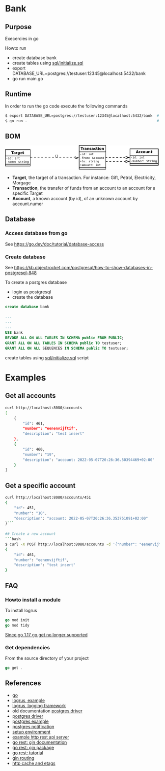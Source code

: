 # Bank

## Purpose
Execercies in go

Howto run
- create database bank
- create tables using [sql/initialize.sql](sql/initialize.sql)
- export DATABASE_URL=postgres://testuser:12345@localhost:5432/bank
- go run main.go
  
## Runtime
In order to run the go code execute the following commands
```bash
$ export DATABASE_URL=postgres://testuser:12345@localhost:5432/bank  # Define database source see [Create database]
$ go run .                                                           # Source is in multiple files
```

## BOM

![Bank model](Bank.png)

- **Target**, the target of a transaction. For instance: Gift, Petrol, Electricity, Morgage
- **Transaction**, the transfer of funds from an account to an account for a specific Target
- **Account**, a known account (by id), of an unknown account by account.numer

## Database
### Access database from go
See https://go.dev/doc/tutorial/database-access

### Create database
See https://kb.objectrocket.com/postgresql/how-to-show-databases-in-postgresql-848 

To create a postgres database
- login as postgresql
- create the database

```sql
create database bank

---
--- 
---
USE bank
REVOKE ALL ON ALL TABLES IN SCHEMA public FROM PUBLIC;
GRANT ALL ON ALL TABLES IN SCHEMA public TO testuser;
GRANT ALL ON ALL SEQUENCES IN SCHEMA public TO testuser;


```
create tables using [sql/initialize.sql](sql/initialize.sql) script

# Examples

## Get all accounts
```bash
curl http://localhost:8080/accounts
[
    {
        "id": 461,
        "number": "eenenvijftif",
        "description": "test insert"
    },
    {
        "id": 460,
        "number": "19",
        "description": "account: 2022-05-07T20:26:36.50394469+02:00"
    }
]    
```

## Get a specific account
```bash
curl http://localhost:8080/accounts/451
{
    "id": 451,
    "number": "10",
    "description": "account: 2022-05-07T20:26:36.353751091+02:00"
}```

## Create a new account
```bash
$ curl -X POST http://localhost:8080/accounts -d '{"number": "eenenvijftif", "description": "test insert"}'
{
    "id": 461,
    "number": "eenenvijftif",
    "description": "test insert"
}
```

## FAQ
### Howto install a module
To install logrus

```go
go mod init
go mod tidy
```
[Since go 1.17 go get no longer supported](https://go.dev/doc/go-get-install-deprecation)

### Get dependencies
From the source directory of your project
```go
go get .
```

## References
- [go](https://go.dev/)
- [logrus, example](https://golangdocs.com/logging-in-go-logrus-package)
- [logrus, logging framework](https://github.com/Sirupsen/logrus)
- old documentation [postgres driver](https://github.com/lib/pq)
- [postgres driver](https://github.com/jackc/pgx)
- [postgres example](https://golangdocs.com/golang-postgresql-example)
- [postgres notification](https://pkg.go.dev/github.com/lib/pq/example/listen)
- [setup environment](https://www.digitalocean.com/community/tutorials/how-to-install-go-and-set-up-a-local-programming-environment-on-ubuntu-18-04)
- [example http rest api server](https://dzone.com/articles/how-to-write-a-http-rest-api-server-in-go-in-minut)
- [go rest: gin documentation](https://gin-gonic.com/docs/)
- [go rest: gin package](https://pkg.go.dev/github.com/gin-gonic/gin)
- [go rest: tutorial](https://go.dev/doc/tutorial/web-service-gin)
- [gin routing](https://programmer.group/gin-framework-series-02-routing-and-parameters.html)
- [http cache and etags](https://codeontime.com/blog/2022/05/etag-and-http-caching)

